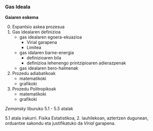 ### Gas Ideala

**Gaiaren eskema**


0. Espantsio askea prozesua
1. Gas idealaren definizioa
     - gas idealaren egoera-ekuazioa
         - Virial garapena
         - Limitea
     - gas idalaren barne-energia
         - definizioaren bila
         - definizioa
         lehenengo printzipioaren adierazpenak
     - gas idealaren bero-halmenak
2. Prozedu adiabatikoak
     - matematikoki
     - grafikoki
3. Prozedu Politropikoak
     - matematikoki
     - grafikoki


*Zemansky* liburuko 5.1 - 5.5 atalak

5.1 atala irakurri. Fisika Estatistikoa, 2. lauhilekoan, aztertzen dugunean, orduantxe sakondu eta justifikatuko da *Virial* garapena.
